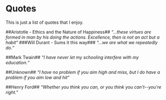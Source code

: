 # Quotes
This is just a list of quotes that I enjoy.

##Aristotle - Ethics and the Nature of Happiness##
_“...these virtues are formed in man by his doing the actions.  Excellence, then is not an act but a habit“_
###Will Durant - Sums it this way###
_“...we are what we repeatedly do.“_

##Mark Twain##
_“I have never let my schooling interfere with my education.“_

##Unknown##
_“I have no problem if you aim high and miss, but I do have a problem if you aim low and hit“_

##Henry Ford##
_“Whether you think you can, or you think you can't--you're right.”_
